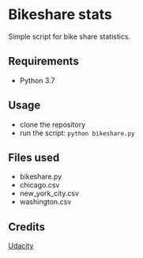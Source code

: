 # Bikeshare stats
Simple script for bike share statistics.

## Requirements
* Python 3.7

## Usage
* clone the repository
* run the script: `python bikeshare.py`

## Files used
- bikeshare.py
- chicago.csv
- new_york_city.csv
- washington.csv

## Credits
[Udacity](https://www.udacity.com)
